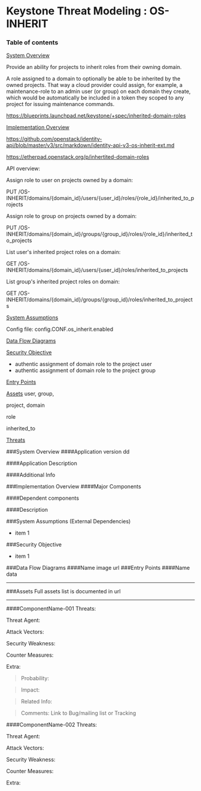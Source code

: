 Keystone Threat Modeling : OS-INHERIT
=========================================
### Table of contents

[System Overview](#system)

Provide an ability for projects to inherit roles from their owning domain.

A role assigned to a domain to optionally be able to be inherited by the owned projects. That way a cloud provider could assign, for example, a maintenance-role to an admin user (or group) on each domain they create, which would be automatically be included in a token they scoped to any project for issuing maintenance commands.

https://blueprints.launchpad.net/keystone/+spec/inherited-domain-roles

[Implementation Overview](#implementation)

https://github.com/openstack/identity-api/blob/master/v3/src/markdown/identity-api-v3-os-inherit-ext.md

https://etherpad.openstack.org/p/inhertited-domain-roles

API overview:

Assign role to user on projects owned by a domain:

PUT /OS-INHERIT/domains/{domain_id}/users/{user_id}/roles/{role_id}/inherited_to_projects

Assign role to group on projects owned by a domain:

PUT /OS-INHERIT/domains/{domain_id}/groups/{group_id}/roles/{role_id}/inherited_to_projects

List user's inherited project roles on a domain:

GET /OS-INHERIT/domains/{domain_id}/users/{user_id}/roles/inherited_to_projects

List group's inherited project roles on domain:

GET /OS-INHERIT/domains/{domain_id}/groups/{group_id}/roles/inherited_to_projects

[System Assumptions](#assumption)

Config file:
config.CONF.os_inherit.enabled  

[Data Flow Diagrams](#dfd)

[Security Objective](#objective)
- authentic assignment of domain role to the project user 
- authentic assignment of domain role to the project group

[Entry Points](#entry)


[Assets](#asset)
user,
group,

project,
domain

role

inherited_to



[Threats](#threats)


<a name="system"/>
###System Overview
####Application version
   dd
   
####Application Description
   

####Additional Info
  

<a name="implementation"/>
###Implementation Overview
####Major Components
   

####Dependent components
  

####Description



<a name="assumption"/>
###System Assumptions (External Dependencies)

 - item 1

###Security Objective

 - item 1


<a name="dfd"/>
###Data Flow Diagrams 
####Name 
image url
 


<a name="entry"/>
###Entry Points
####Name
  data



----------
<a name="asset"/>
###Assets
Full assets list is documented in url



----------
####ComponentName-001
Threats:
> 

Threat Agent:
> 

Attack Vectors:
> 

Security Weakness:
> 

Counter Measures:
> 

Extra:
>  Probability:

>   Impact:

>   Related Info:

>   Comments:
     Link to Bug/mailing list or Tracking 

####ComponentName-002
Threats:
> 

Threat Agent:
> 

Attack Vectors:
> 

Security Weakness:
> 

Counter Measures:
> 

Extra:
> 

